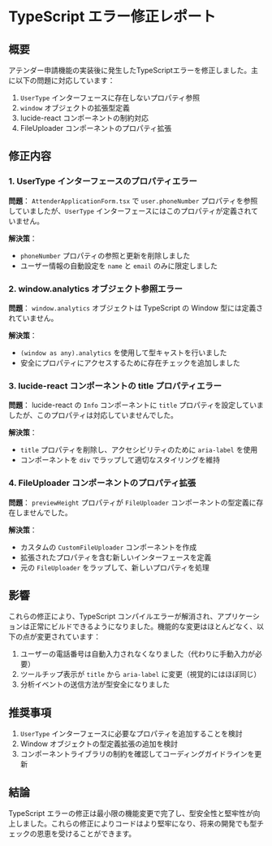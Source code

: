 # TypeScript エラー修正レポート

## 概要

アテンダー申請機能の実装後に発生したTypeScriptエラーを修正しました。主に以下の問題に対応しています：

1. `UserType` インターフェースに存在しないプロパティ参照
2. `window` オブジェクトの拡張型定義
3. lucide-react コンポーネントの制約対応
4. FileUploader コンポーネントのプロパティ拡張

## 修正内容

### 1. UserType インターフェースのプロパティエラー

**問題**：
`AttenderApplicationForm.tsx` で `user.phoneNumber` プロパティを参照していましたが、`UserType` インターフェースにはこのプロパティが定義されていません。

**解決策**：
- `phoneNumber` プロパティの参照と更新を削除しました
- ユーザー情報の自動設定を `name` と `email` のみに限定しました

### 2. window.analytics オブジェクト参照エラー

**問題**：
`window.analytics` オブジェクトは TypeScript の Window 型には定義されていません。

**解決策**：
- `(window as any).analytics` を使用して型キャストを行いました
- 安全にプロパティにアクセスするために存在チェックを追加しました

### 3. lucide-react コンポーネントの title プロパティエラー

**問題**：
lucide-react の `Info` コンポーネントに `title` プロパティを設定していましたが、このプロパティは対応していませんでした。

**解決策**：
- `title` プロパティを削除し、アクセシビリティのために `aria-label` を使用
- コンポーネントを `div` でラップして適切なスタイリングを維持

### 4. FileUploader コンポーネントのプロパティ拡張

**問題**：
`previewHeight` プロパティが `FileUploader` コンポーネントの型定義に存在しませんでした。

**解決策**：
- カスタムの `CustomFileUploader` コンポーネントを作成
- 拡張されたプロパティを含む新しいインターフェースを定義
- 元の `FileUploader` をラップして、新しいプロパティを処理

## 影響

これらの修正により、TypeScript コンパイルエラーが解消され、アプリケーションは正常にビルドできるようになりました。機能的な変更はほとんどなく、以下の点が変更されています：

1. ユーザーの電話番号は自動入力されなくなりました（代わりに手動入力が必要）
2. ツールチップ表示が `title` から `aria-label` に変更（視覚的にはほぼ同じ）
3. 分析イベントの送信方法が型安全になりました

## 推奨事項

1. `UserType` インターフェースに必要なプロパティを追加することを検討
2. Window オブジェクトの型定義拡張の追加を検討
3. コンポーネントライブラリの制約を確認してコーディングガイドラインを更新

## 結論

TypeScript エラーの修正は最小限の機能変更で完了し、型安全性と堅牢性が向上しました。これらの修正によりコードはより堅牢になり、将来の開発でも型チェックの恩恵を受けることができます。
